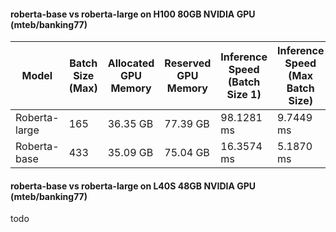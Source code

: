 #### roberta-base vs roberta-large on H100 80GB NVIDIA GPU (mteb/banking77)

| Model         | Batch Size (Max) | Allocated GPU Memory | Reserved GPU Memory | Inference Speed (Batch Size 1) | Inference Speed (Max Batch Size) |
| ------------- | ---------------- | -------------------- | ------------------- | ------------------------------ | -------------------------------- |
| Roberta-large | 165              | 36.35 GB             | 77.39 GB            | 98.1281 ms                     | 9.7449 ms                        |
| Roberta-base  | 433              | 35.09 GB             | 75.04 GB            | 16.3574 ms                     | 5.1870 ms                        |

#### roberta-base vs roberta-large on L40S 48GB NVIDIA GPU (mteb/banking77)

todo
